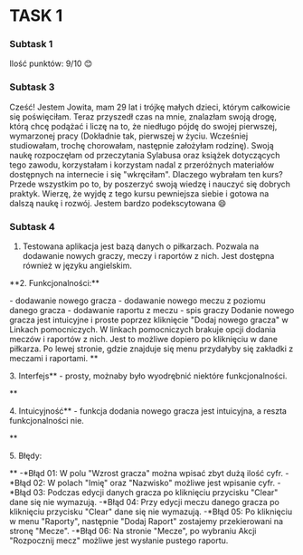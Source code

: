 # TASK 1
### Subtask 1
Ilość punktów: 9/10 :blush:
### Subtask 3
Cześć! Jestem Jowita, mam 29 lat i trójkę małych dzieci, którym całkowicie się poświęciłam. Teraz przyszedł czas na mnie, znalazłam swoją drogę, którą chcę podążać i liczę na to, że niedługo pójdę do swojej pierwszej, wymarzonej pracy (Dokładnie tak, pierwszej w życiu. Wcześniej studiowałam, trochę chorowałam, następnie założyłam rodzinę). Swoją naukę rozpoczęłam od przeczytania Sylabusa oraz książek dotyczących tego zawodu, korzystałam i korzystam nadal z przeróżnych materiałów dostępnych na internecie i się "wkręciłam". Dlaczego wybrałam ten kurs? Przede wszystkim po to, by poszerzyć swoją wiedzę i nauczyć się dobrych praktyk. Wierzę, że wyjdę z tego kursu pewniejsza siebie i gotowa na dalszą naukę i rozwój. Jestem bardzo podekscytowana 😄
### Subtask 4 
1. Testowana aplikacja jest bazą danych o piłkarzach. Pozwala na dodawanie nowych graczy, meczy i raportów z nich. Jest dostępna również w języku angielskim.
<p>**2. Funkcjonalności:**</P>
- dodawanie nowego gracza
- dodawanie nowego meczu z poziomu danego gracza
- dodawanie raportu z meczu 
- spis graczy 
Dodanie nowego gracza jest intuicyjne i proste poprzez kliknięcie "Dodaj nowego gracza" w Linkach pomocniczych. W linkach pomocniczych brakuje opcji dodania meczów i raportów z nich. Jest to możliwe dopiero po kliknięciu w dane piłkarza. Po lewej stronie, gdzie znajduje się menu przydałyby się zakładki z meczami i raportami. 
**<p>3. Interfejs** - prosty, możnaby było wyodrębnić niektóre funkcjonalności.</p>
**<p>4. Intuicyjność** - funkcja dodania nowego gracza jest intuicyjna, a reszta funkcjonalności nie. </P>
**<p>5. Błędy:</P>**
-*Błąd 01: W polu "Wzrost gracza" można wpisać zbyt dużą ilość cyfr. 
-*Błąd 02: W polach "Imię" oraz "Nazwisko" możliwe jest wpisanie cyfr. 
-*Błąd 03: Podczas edycji danych gracza po kliknięciu przycisku "Clear" dane się nie wymazują. 
-*Błąd 04: Przy edycji meczu danego gracza po kliknięciu przycisku "Clear" dane się nie wymazują. 
-*Błąd 05: Po kliknięciu w menu "Raporty", następnie "Dodaj Raport" zostajemy przekierowani na stronę "Mecze". 
-*Błąd 06: Na stronie "Mecze", po wybraniu Akcji "Rozpocznij mecz" możliwe jest wysłanie pustego raportu. 

 

